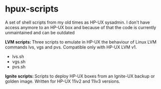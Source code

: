hpux-scripts
============

<p>A set of shell scripts from my old times as HP-UX sysadmin. I don't have access anymore to an HP-UX box and because of that the code is currently unmaintained and can be outdated</p>
<p><strong>LVM scripts: </strong>Three scripts to emulate in HP-UX the behaviour of Linux LVM commands lvs, vgs and pvs. Compatible only with HP-UX LVM v1.</p>

<ul>
<li>lvs.sh</li>
<li>vgs.sh</li>
<li>pvs.sh</li>
</ul>
<p><strong>Ignite scripts: </strong>Scripts to deploy HP-UX boxes from an Ignite-UX backup or golden image. Written for HP-UX 11iv2 and 11iv3 versions.</p>
